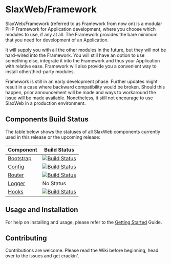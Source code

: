 # SlaxWeb/Framework

SlaxWeb/Framework (referred to as Framework from now on) is a modular PHP Framework for
Application development, where you choose which modules to use, if any at all.
The Framework provides the bare minimum that you need for development of an
Application.

It will supply you with all the other modules in the future, but they
will not be hard-wired into the Framework. You will still have an option to
use something else, integrate it into the Framework and thus your
Application with relative ease. Framework will also provide you a convenient
way to install other/third-party modules.

Framework is still in an early development phase. Further updates might result 
in a case where backward compatibility would be broken. Should this happen, 
prior announcement will be made and ways to workaround the issue will be made
available. Nonetheless, it still not encourage to use SlaxWeb in a production
environment.

## Components Build Status

The table below shows the statuses of all SlaxWeb components currently used in 
this release or the upcoming release:

| Component | Build Status |
| --- | --- |
| [Bootstrap](https://github.com/SlaxWeb/Bootstrap) | [![Build Status](https://travis-ci.org/SlaxWeb/Bootstrap.svg?branch=0.3.0)](https://travis-ci.org/SlaxWeb/Bootstrap) |
| [Config](https://github.com/SlaxWeb/Bootstrap) | [![Build Status](https://travis-ci.org/SlaxWeb/Config.svg?branch=0.1.0)](https://travis-ci.org/SlaxWeb/Config) |
| [Router](https://github.com/SlaxWeb/Bootstrap) | [![Build Status](https://travis-ci.org/SlaxWeb/Router.svg?branch=0.3.0)](https://travis-ci.org/SlaxWeb/Router) |
| [Logger](https://github.com/SlaxWeb/Bootstrap) | No Status |
| [Hooks](https://github.com/SlaxWeb/Bootstrap) | [![Build Status](https://travis-ci.org/SlaxWeb/Hooks.svg?branch=0.4.0)](https://travis-ci.org/SlaxWeb/Hooks) |

## Usage and Installation

For help on installing and usage, please refer to the
[Getting Started](https://github.com/SlaxWeb/Framework/wiki/Getting-Started)
Guide.

## Contributing

Contributions are welcome. Please read the Wiki before beginning, head over
to the issues and get crackin'. 
